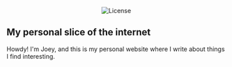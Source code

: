 <p align="center">
<img src="https://img.shields.io/endpoint?url=https%3A%2F%2Fforge.laravel.com%2Fsite-badges%2F7bf35f99-5450-4ebf-924f-54790a60f0ac%3Fdate%3D1%26commit%3D1&style=flat)](https://forge.laravel.com/servers/789424/sites/2350960" alt="License">
</p>

## My personal slice of the internet

Howdy! I'm Joey, and this is my personal website where I write about things I find interesting.
